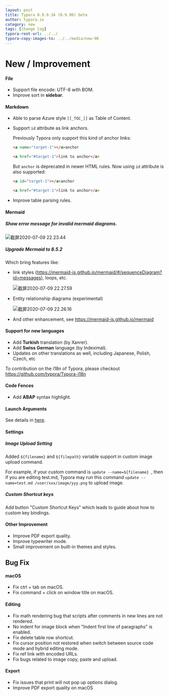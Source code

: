 ```yaml
---
layout: post
title: Typora 0.9.9.34 (0.9.90) beta
author: typora.io
category: new
tags: [change log]
typora-root-url: ../../
typora-copy-images-to: ../../media/new-90
---
```


# New / Improvement

#### File

- Support file encode: UTF-8 with BOM.
- Improve sort in **sidebar**.

#### Markdown

- Able to parse Azure style `[[_TOC_]]` as Table of Content.

- Support `id` attribute as link anchors.

  Previously Typora only support this kind of anchor links:

  ```markdown
  <a name="target-1"></a>anchor
  
  <a href="#target-1">link to anchor</a>
  ```

  But `anchor` is deprecated in newer HTML rules. Now using `id` attribute is also supported:

  ```markdown
  <a id="target-1"></a>anchor
  
  <a href="#target-1">link to anchor</a>
  ```

- Improve table parsing rules.

#### Mermaid

##### Show error message for invalid mermaid diagrams.

![截屏2020-07-09 22.23.44](/media/new-90/%E6%88%AA%E5%B1%8F2020-07-09%2022.23.44.png)

##### Upgrade Mermaid to 8.5.2

Which bring features like:

- link styles (https://mermaid-js.github.io/mermaid/#/sequenceDiagram?id=messages), loops, etc.

  ![截屏2020-07-09 22.27.59](/media/new-90/%E6%88%AA%E5%B1%8F2020-07-09%2022.27.59.png)

- Entity relationship diagrams (experimental)

  ![截屏2020-07-09 22.26.16](/media/new-90/%E6%88%AA%E5%B1%8F2020-07-09%2022.26.16.png)

- And other enhancement, see https://mermaid-js.github.io/mermaid

#### Support for new languages

- Add **Turkish** translation (by Xanrer).
- Add **Swiss German** language (by Indeximal).
- Updates on other translations as well, including Japanese, Polish, Czech, etc

To contribution on the i18n of Typora, please checkout https://github.com/typora/Typora-i18n

#### Code Fences

- Add **ABAP** syntax highlight.

#### Launch Arguments

See details in [here](/Launch-Arguments/).

#### Settings

##### Image Upload Setting

Added `${filename}` and `${filepath}` variable support in custom image upload command.

For example, if your custom command is `update --name=${filename} `, then if you are editing test.md, Typora may run this command `update --name=test.md /user/xxx/image/yyy.png` to upload image.

##### Custom Shortcut keys

Add button "Custom Shortcut Keys" which leads to guide about how to custom key bindings.

#### Other Improvement

- Improve PDF export quality.
- Improve typewriter mode.
- Small improvement on built-in themes and styles.

## Bug Fix

#### macOS

- Fix ctrl + tab on macOS.
- Fix command + click on window title on macOS.

#### Editing

- Fix math rendering bug that scripts after comments in new lines are not rendered.
- No indent for image block when "Indent first line of paragraphs" is enabled.
- Fix delete table row shortcut.
- Fix cursor position not restored when switch between source code mode and hybrid editing mode.
- Fix ref link with encoded URLs.
- Fix bugs related to image copy, paste and upload.

#### Export

- Fix issues that print will not pop up options dialog.
- Improve PDF export quality on macOS